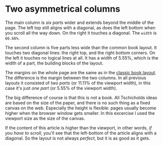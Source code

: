 # Two asymmetrical columns

The main column is *six parts* wider and extends beyond the middle of the page. The left top still aligns with a diagonal, as does the left bottom when you scroll all the way down. On the right it touches a diagonal. The `width` is `66.66%`.

The second column is five parts less wide than the common book layout. It touches two diagonal lines: the right top, and the right bottom corners. On the left it touches no logical lines at all. It has a width of 5.55%, which is the width of a part, the building blocks of the layout.

The margins on the whole page are the same as in the [classic book layout](../eighteen-1/). The difference is the margin between the two columns. In all previous layouts it consisted of *two parts* (or 11.11% of the viewport width), in this case it's just *one part* (or 5.55% of the viewport width).

The big difference of course is that this is not a book. All Tschicholds ideas are based on the size of the paper, and there is no such thing as a fixed canvas on the web. Especially the height is flexible: pages usually become higher when the browser window gets smaller. In this excercise I used the viewport size as the size of the canvas.

If the content of this article is higher than the viewport, in other words, *if you have to scroll*, you'll see that the left-bottom of the article aligns with a diagonal. So the layout is not always *perfect*, but it is as good as it gets.
